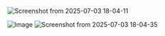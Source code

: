 ![Screenshot from 2025-07-03 18-04-11](https://github.com/user-attachments/assets/e94781ef-dab6-472a-9472-6d9a272d1d6a)

![Image](https://github.com/user-attachments/assets/0aa20970-49f9-4247-b89a-1c15a13ab644)
![Screenshot from 2025-07-03 18-04-35](https://github.com/user-attachments/assets/52a316b7-067a-4e23-aadc-1b07ab186a3e)
